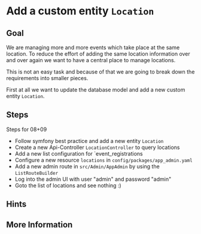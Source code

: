 Add a custom entity `Location`
==============================

Goal
----

We are managing more and more events which take place at the same location. 
To reduce the effort of adding the same location information over and over again 
we want to have a central place to manage locations.

This is not an easy task and because of that we are going to break down 
the requirements into smaller pieces.

First at all we want to update the database model and add a new custom entity `Location`. 

Steps
-----

Steps for 08+09

* Follow symfony best practice and add a new entity `Location`
* Create a new Api-Controller `LocationController` to query locations
* Add a new  list configuration for `event_registrations
* Configure a new resource `locations` in `config/packages/app_admin.yaml`
* Add a new admin route in `src/Admin/AppAdmin` by using the `ListRouteBuilder`
* Log into the admin UI with user "admin" and password "admin"
* Goto the list of locations and see nothing :)

Hints
-----


More Information
----------------

